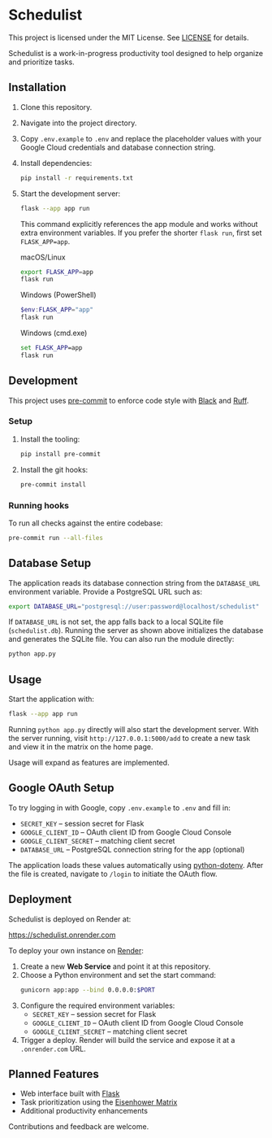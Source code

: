 # Schedulist

This project is licensed under the MIT License. See [LICENSE](LICENSE) for details.

Schedulist is a work-in-progress productivity tool designed to help organize and prioritize tasks.

## Installation

1. Clone this repository.
2. Navigate into the project directory.
3. Copy `.env.example` to `.env` and replace the placeholder values with your Google Cloud credentials and database connection string.

4. Install dependencies:
   ```bash
   pip install -r requirements.txt
   ```
5. Start the development server:
   ```bash
   flask --app app run
   ```
   This command explicitly references the app module and works without extra environment variables. If you prefer the shorter `flask run`, first set `FLASK_APP=app`.

   macOS/Linux
   ```bash
   export FLASK_APP=app
   flask run
   ```

   Windows (PowerShell)
   ```powershell
   $env:FLASK_APP="app"
   flask run
   ```

   Windows (cmd.exe)
   ```cmd
   set FLASK_APP=app
   flask run
   ```

## Development

This project uses [pre-commit](https://pre-commit.com/) to enforce code style
with [Black](https://black.readthedocs.io/en/stable/) and
[Ruff](https://docs.astral.sh/ruff/).

### Setup

1. Install the tooling:

   ```bash
   pip install pre-commit
   ```

2. Install the git hooks:

   ```bash
   pre-commit install
   ```

### Running hooks

To run all checks against the entire codebase:

```bash
pre-commit run --all-files
```

## Database Setup

The application reads its database connection string from the
`DATABASE_URL` environment variable. Provide a PostgreSQL URL such as:

```bash
export DATABASE_URL="postgresql://user:password@localhost/schedulist"
```

If `DATABASE_URL` is not set, the app falls back to a local SQLite file
(`schedulist.db`). Running the server as shown above initializes the database
and generates the SQLite file. You can also run the module directly:

```bash
python app.py
```

## Usage

Start the application with:

```bash
flask --app app run
```

Running `python app.py` directly will also start the development server. With
the server running, visit `http://127.0.0.1:5000/add` to create a new
task and view it in the matrix on the home page.

Usage will expand as features are implemented.

## Google OAuth Setup

To try logging in with Google, copy `.env.example` to `.env` and fill in:

- `SECRET_KEY` – session secret for Flask
- `GOOGLE_CLIENT_ID` – OAuth client ID from Google Cloud Console
- `GOOGLE_CLIENT_SECRET` – matching client secret
- `DATABASE_URL` – PostgreSQL connection string for the app (optional)

The application loads these values automatically using [python-dotenv](https://saurabh-kumar.com/python-dotenv). After
the file is created, navigate to `/login` to initiate the OAuth flow.

## Deployment

Schedulist is deployed on Render at:

https://schedulist.onrender.com

To deploy your own instance on [Render](https://render.com):

1. Create a new **Web Service** and point it at this repository.
2. Choose a Python environment and set the start command:
   ```bash
   gunicorn app:app --bind 0.0.0.0:$PORT
   ```
3. Configure the required environment variables:
   - `SECRET_KEY` – session secret for Flask
   - `GOOGLE_CLIENT_ID` – OAuth client ID from Google Cloud Console
   - `GOOGLE_CLIENT_SECRET` – matching client secret
4. Trigger a deploy. Render will build the service and expose it at a `.onrender.com` URL.

## Planned Features

- Web interface built with [Flask](https://flask.palletsprojects.com/)
- Task prioritization using the [Eisenhower Matrix](https://en.wikipedia.org/wiki/Time_management#The_Eisenhower_Method)
- Additional productivity enhancements

Contributions and feedback are welcome.
